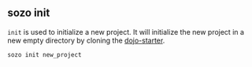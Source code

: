 ## sozo init

`init` is used to initialize a new project. It will initialize the new project in a new empty directory by cloning the [dojo-starter](https://github.com/dojoengine/dojo-starter).

```sh
sozo init new_project
```

